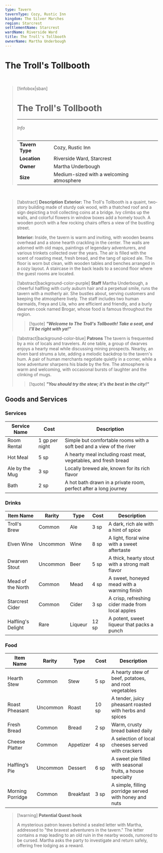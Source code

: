 ```yaml
---
type: Tavern
tavernType: Cozy, Rustic Inn
kingdom: The Silver Marches
region: Starcrest
settlementName: Starcrest
wardName: Riverside Ward
title: The Troll's Tollbooth
ownerName: Martha Underbough
---
```


# **The Troll's Tollbooth**

<br>

> [!infobox|sban]
> # The Troll's Tollbooth
> ---
>
> ###### Info
>  | | |
> |---|---|
> | **Tavern Type** | Cozy, Rustic Inn |
> | **Location** | Riverside Ward, Starcrest |
> | **Owner** | Martha Underbough |
> | **Size** | Medium-sized with a welcoming atmosphere |

<br>

> [!abstract] **Description**
> **Exterior:** The Troll's Tollbooth is a quaint, two-story building made of sturdy oak wood, with a thatched roof and a sign depicting a troll collecting coins at a bridge. Ivy climbs up the walls, and colorful flowers in window boxes add a homely touch. A wooden porch with a few rocking chairs offers a view of the bustling street.
>
> **Interior:** Inside, the tavern is warm and inviting, with wooden beams overhead and a stone hearth crackling in the center. The walls are adorned with old maps, paintings of legendary adventurers, and various trinkets collected over the years. The air is filled with the scent of roasting meat, fresh bread, and the tang of spiced ale. The floor is worn but clean, with wooden tables and benches arranged in a cozy layout. A staircase in the back leads to a second floor where the guest rooms are located.

> [!abstract|background-color-purple]  **Staff**
> Martha Underbough, a cheerful halfling with curly auburn hair and a perpetual smile, runs the tavern with a motherly air. She bustles about, serving customers and keeping the atmosphere lively. The staff includes two human barmaids, Freya and Lila, who are efficient and friendly, and a burly dwarven cook named Brogar, whose food is famous throughout the region.
> 
> > [!quote] ***"Welcome to The Troll's Tollbooth! Take a seat, and I'll be right with ya!"***

> [!abstract|background-color-blue]  **Patrons**
> The tavern is frequented by a mix of locals and travelers. At one table, a group of dwarves enjoys a hearty meal while discussing mining prospects. Nearby, an elven bard strums a lute, adding a melodic backdrop to the tavern's hum. A pair of human merchants negotiate quietly in a corner, while a lone adventurer sharpens his blade by the fire. The atmosphere is warm and welcoming, with occasional bursts of laughter and the clinking of mugs.
> 
> > [!quote] ***"You should try the stew; it's the best in the city!"***

## Goods and Services
### Services
|Service Name|Cost|Description|
|---|---|---|
| Room Rental | 1 gp per night | Simple but comfortable rooms with a soft bed and a view of the river |
| Hot Meal | 5 sp | A hearty meal including roast meat, vegetables, and fresh bread |
| Ale by the Mug | 3 sp | Locally brewed ale, known for its rich flavor |
| Bath | 2 sp | A hot bath drawn in a private room, perfect after a long journey |

### Drinks

| Item Name | Rarity | Type | Cost | Description |
| --------- | ------ | ---- | ---- | ----------- |
| Troll's Brew | Common | Ale | 3 sp | A dark, rich ale with a hint of spice |
| Elven Wine | Uncommon | Wine | 8 sp | A light, floral wine with a sweet aftertaste |
| Dwarven Stout | Uncommon | Beer | 5 sp | A thick, hearty stout with a strong malt flavor |
| Mead of the North | Common | Mead | 4 sp | A sweet, honeyed mead with a warming finish |
| Starcrest Cider | Common | Cider | 3 sp | A crisp, refreshing cider made from local apples |
| Halfling's Delight | Rare | Liqueur | 12 sp | A potent, sweet liqueur that packs a punch |

### Food

| Item Name | Rarity | Type | Cost | Description |
| --------- | ------ | ---- | ---- | ----------- |
| Hearth Stew | Common | Stew | 5 sp | A hearty stew of beef, potatoes, and root vegetables |
| Roast Pheasant | Uncommon | Roast | 10 sp | A tender, juicy pheasant roasted with herbs and spices |
| Fresh Bread | Common | Bread | 2 sp | Warm, crusty bread baked daily |
| Cheese Platter | Common | Appetizer | 4 sp | A selection of local cheeses served with crackers |
| Halfling’s Pie | Uncommon | Dessert | 6 sp | A sweet pie filled with seasonal fruits, a house specialty |
| Morning Porridge | Common | Breakfast | 3 sp | A simple, filling porridge served with honey and nuts |

> [!warning] **Potential Quest hook**
>
> A mysterious patron leaves behind a sealed letter with Martha, addressed to "the bravest adventurers in the tavern." The letter contains a map leading to an old ruin in the nearby woods, rumored to be cursed. Martha asks the party to investigate and return safely, offering free lodging as a reward.
